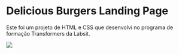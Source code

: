 <h1>Delicious Burgers Landing Page</h1>

Este foi um projeto de HTML e CSS que desenvolvi no programa de formação Transformers da Labsit.

   <img src="./videos/dbvideo.png" />
